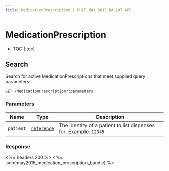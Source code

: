 ```yaml
---
title: MedicationPrescription | FHIR MAY 2015 BALLOT API
---
```


# MedicationPrescription

* TOC
{:toc}

## Search

Search for active MedicationPrescriptions that meet supplied query parameters:

    GET /MedicationPrescription?:parameters

### Parameters

 Name    | Type                                                           | Description
---------|----------------------------------------------------------------|------------------------------------------------------------------
`patient`|[`reference`](http://hl7.org/fhir/2015May/search.html#reference)| The identity of a patient to list dispenses for. Example: `12345`

### Response

<%= headers 200 %>
<%= json(:may2015_medication_prescription_bundle) %>